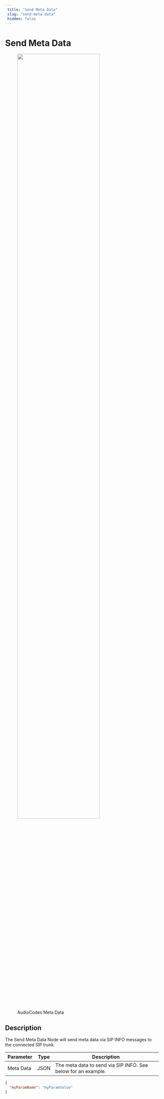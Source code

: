 ```yaml
---
 title: "Send Meta Data" 
 slug: "send-meta-data" 
 hidden: false 
---
```

# Send Meta Data

<figure>
  <img class="image-center" src="{{config.site_url}}ai/flow-nodes/images/audiocodes/send-metadata.png" width="80%" />
  <figcaption>AudioCodes Meta Data</figcaption>
</figure>

## Description
<div class="divider"></div>

The Send Meta Data Node will send meta data via SIP INFO messages to the connected SIP trunk.

| Parameter | Type | Description                                                   |
|-----------|------|---------------------------------------------------------------|
| Meta Data | JSON | The meta data to send via SIP INFO. See below for an example. |

```json
{
  "myParamName": "myParamValue"
}
``` 